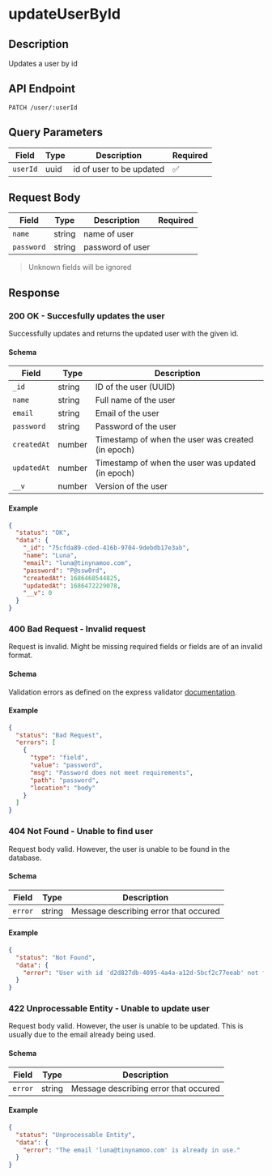 # updateUserById

## Description

Updates a user by id

## API Endpoint

`PATCH /user/:userId`

## Query Parameters

| Field    | Type | Description              | Required |
| -------- | ---- | ------------------------ | -------- |
| `userId` | uuid | id of user to be updated | ✅       |

## Request Body

| Field      | Type   | Description      | Required |
| ---------- | ------ | ---------------- | -------- |
| `name`     | string | name of user     |          |
| `password` | string | password of user |          |

> Unknown fields will be ignored

## Response

### 200 OK - Succesfully updates the user

Successfully updates and returns the updated user with the given id.

#### Schema

| Field       | Type   | Description                                       |
| ----------- | ------ | ------------------------------------------------- |
| `_id`       | string | ID of the user (UUID)                             |
| `name`      | string | Full name of the user                             |
| `email`     | string | Email of the user                                 |
| `password`  | string | Password of the user                              |
| `createdAt` | number | Timestamp of when the user was created (in epoch) |
| `updatedAt` | number | Timestamp of when the user was updated (in epoch) |
| `__v`       | number | Version of the user                               |

#### Example

```json
{
  "status": "OK",
  "data": {
    "_id": "75cfda89-cded-416b-9704-9debdb17e3ab",
    "name": "Luna",
    "email": "luna@tinynamoo.com",
    "password": "P@ssw0rd",
    "createdAt": 1686468544825,
    "updatedAt": 1686472229078,
    "__v": 0
  }
}
```

### 400 Bad Request - Invalid request

Request is invalid. Might be missing required fields or fields are of an invalid format.

#### Schema

Validation errors as defined on the express validator [documentation](https://express-validator.github.io/docs/api/validation-result/#error-types).

#### Example

```json
{
  "status": "Bad Request",
  "errors": [
    {
      "type": "field",
      "value": "password",
      "msg": "Password does not meet requirements",
      "path": "password",
      "location": "body"
    }
  ]
}
```

### 404 Not Found - Unable to find user

Request body valid. However, the user is unable to be found in the database.

#### Schema

| Field   | Type   | Description                           |
| ------- | ------ | ------------------------------------- |
| `error` | string | Message describing error that occured |

#### Example

```json
{
  "status": "Not Found",
  "data": {
    "error": "User with id 'd2d827db-4095-4a4a-a12d-5bcf2c77eeab' not found."
  }
}
```

### 422 Unprocessable Entity - Unable to update user

Request body valid. However, the user is unable to be updated. This is usually due to the email already being used.

#### Schema

| Field   | Type   | Description                           |
| ------- | ------ | ------------------------------------- |
| `error` | string | Message describing error that occured |

#### Example

```json
{
  "status": "Unprocessable Entity",
  "data": {
    "error": "The email 'luna@tinynamoo.com' is already in use."
  }
}
```
